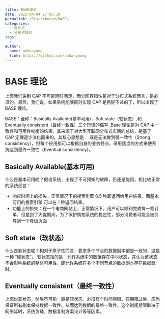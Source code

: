 ```yaml
---
title: BASE理论
date: 2023-04-04 17:06:38
permalink: /Distributed/BASE/
categories:
  - 分布式
  - 分布式理论
tags:
  -
author:
  name: andanyang
  link: https://github.com/andanyoung
---
```


# BASE 理论

上面我们讲到 CAP 不可能同时满足，而分区容错性是对于分布式系统而言，是必须的。最后，我们说，如果系统能够同时实现 CAP 是再好不过的了，所以出现了 BASE 理论。

BASE：全称：Basically Available(基本可用)，Soft state（软状态）,和 Eventually consistent（最终一致性）三个短语的缩写 ,Base 理论是对 CAP 中一致性和可用性权衡的结果，其来源于对大型互联网分布式实践的总结，是基于 CAP 定理逐步演化而来的。其核心思想是： 既是无法做到强一致性（Strong consistency），但每个应用都可以根据自身的业务特点，采用适当的方式来使系统达到最终一致性（Eventual consistency）。

## Basically Available(基本可用)

什么是基本可用呢？假设系统，出现了不可预知的故障，但还是能用，相比较正常的系统而言：

- 响应时间上的损失：正常情况下的搜索引擎 0.5 秒即返回给用户结果，而基本可用的搜索引擎 可以在 1 秒返回结果。
- 功能上的损失：在一个电商网站上，正常情况下，用户可以顺利完成每一笔订单，但是到了大促期间，为了保护购物系统的稳定性，部分消费者可能会被引导到一个降级页面

## Soft state（软状态）

什么是软状态呢？相对于原子性而言，要求多个节点的数据副本都是一致的，这是一种 “硬状态”。 软状态指的是：允许系统中的数据存在中间状态，并认为该状态不会影响系统的整体可用性，即允许系统在多个不同节点的数据副本存在数据延时。

## Eventually consistent（最终一致性）

上面说软状态，然后不可能一直是软状态，必须有个时间期限。在期限过后，应当保证所有副本保持数据一致性。从而达到数据的最终一致性。这个时间期限取决于网络延时，系统负载，数据复制方案设计等等因素。
